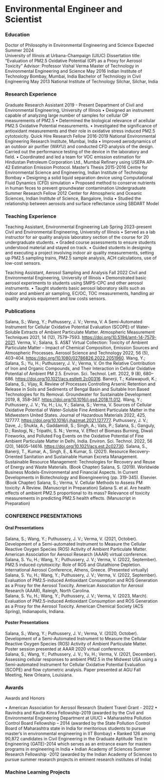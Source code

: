 # Environmental Engineer and Scientist

### Education
Doctor of Philosophy in Environmental Engineering and Science	                                             Expected Summer 2024  
University of Illinois at Urbana-Champaign (UIUC)
Dissertation title: “Evaluation of PM2.5 Oxidative Potential (OP) as a Proxy for Aerosol Toxicity” 
Advisor: Professor Vishal Verma 
Master of Technology in Environmental Engineering and Science 	                                           May 2016 
Indian Institute of Technology Bombay, Mumbai, India 
Bachelor of Technology in Civil Engineering                                                                May 2013 
National Institute of Technology Silchar, Silchar, India 

### Research Experience
Graduate Research Assistant 	                                                                             2019 - Present 
Department of Civil and Environmental Engineering, University of Illinois 
•	Designed an instrument capable of analyzing large number of samples for cellular OP measurements of PM2.5
•	Determined the biological relevance of acellular PM2.5 Oxidative Potential measurements.
•	Investigated the significance of antioxidant measurements and their role in oxidative stress induced PM2.5 cytotoxicity.
Quick Hire Research Fellow	                                                                               2016-2019
National Environmental Engineering Research Institute, Mumbai, India
•	Improved aerodynamics of an outdoor air purifier (WAYU) and conducted CFD analysis of the design. Carried out the performance testing of the device in the laboratory and field.
•	Coordinated and led a team for VOC emission estimation for Hindustan Petroleum Corporation Ltd., Mumbai Refinery using USEPA AP-42 Estimation Emission Protocol.
Master’s Thesis                                                                                            2015-2016
Centre for Environmental Science and Engineering, Indian Institute of Technology Bombay
• Designing a solid liquid separation device using Computational Fluid Dynamics (CFD) simulation 
•    Proposed method to conserve nutrients in human feces to prevent groundwater contamination
Undergraduate Summer Research Fellow                                                                       2012
Center for Atmospheric and Oceanic Sciences, Indian Institute of Science, Bangalore, India
•	Studied the relationship between aerosols and surface reflectance using SBDART Model

### Teaching Experience
Teaching Assistant, Environmental Engineering Lab                                                          Spring 2023-present
Civil and Environmental Engineering, University of Illinois 
•	Served as a lab instructor for air quality analysis laboratory section of the course for 20 undergraduate students.
•	Graded course assessments to ensure students understood material and stayed on track. 
•	Guided students in designing and executing a project involving indoor air quality measurements, setting up PM2.5 sampling trains, PM2.5 sample analysis, ACH calculations, use of low-cost sensors.

Teaching Assistant, Aerosol Sampling and Analysis                                                           Fall 2022 
Civil and Environmental Engineering, University of Illinois 
•	Demonstrated basic aerosol experiments to students using SMPS-CPC and other aerosol instruments.
•	Taught students basic aerosol laboratory skills such as indoor and ambient air sampling, EC/OC, TOC measurements, handling air quality analysis equipment and low costs sensors.

### Publications
Salana, S.; Wang, Y.; Puthussery, J. V.; Verma, V. A Semi-Automated Instrument for Cellular Oxidative Potential Evaluation (SCOPE) of Water-Soluble Extracts of Ambient Particulate Matter. Atmospheric Measurement Techniques 2021, 14 (12), 7579–7593. https://doi.org/10.5194/amt-14-7579-2021.
Verma, V.; Salana, S. AS&T Virtual Collection: Toxicity of Ambient Particulate Matter – Impact of Chemical Composition, Emission Sources and Atmospheric Processes. Aerosol Science and Technology 2022, 56 (5), 403–404. https://doi.org/10.1080/02786826.2022.2051960.
Wang, Y.; Salana, S.; Yu, H.; Puthussery, J. V.; Verma, V. On the Relative Contribution of Iron and Organic Compounds, and Their Interaction in Cellular Oxidative Potential of Ambient PM 2.5. Environ. Sci. Technol. Lett. 2022, 9 (8), 680–686. https://doi.org/10.1021/acs.estlett.2c00316.
Banerji, T.; Kalawapudi, K.; Salana, S.; Vijay, R. Review of Processes Controlling Arsenic Retention and Release in Soils and Sediments of Bengal Basin and Suitable Iron Based Technologies for Its Removal. Groundwater for Sustainable Development 2019, 8, 358–367. https://doi.org/10.1016/j.gsd.2018.11.012.
Wang, Y.; Puthussery, J. V.; Yu, H.; Liu, Y.; Salana, S.; Verma, V. Sources of Cellular Oxidative Potential of Water-Soluble Fine Ambient Particulate Matter in the Midwestern United States. Journal of Hazardous Materials 2022, 425, 127777. https://doi.org/10.1016/j.jhazmat.2021.127777.
Puthussery, J. V.; Dave, J.; Shukla, A.; Gaddamidi, S.; Singh, A.; Vats, P.; Salana, S.; Ganguly, D.; Rastogi, N.; Tripathi, S. N.; Verma, V. Effect of Biomass Burning, Diwali Fireworks, and Polluted Fog Events on the Oxidative Potential of Fine Ambient Particulate Matter in Delhi, India. Environ. Sci. Technol. 2022, 56 (20), 14605–14616. https://doi.org/10.1021/acs.est.2c02730.
Salana, S., Banerji, T., Kumar, A., Singh, E., & Kumar, S. (2021). Resource Recovery-Oriented Sanitation and Sustainable Human Excreta Management. Sustainable Resource Management: Technologies for Recovery and Reuse of Energy and Waste Materials. (Book Chapter)
Salana, S. (2019). Worldwide Business Models-Environmental and Financial Aspects. In Current Developments in Biotechnology and Bioengineering (pp. 319-345). Elsevier. (Book Chapter)
Salana, S.; Verma, V. Cellular Methods to Assess PM toxicity: A Review. (Manuscript in Preparation)
Salana S. et al. Are health effects of ambient PM2.5 proportional to its mass? Relevance of toxicity measurements in predicting PM2.5 health effects. (Manuscript in Preparation)

### CONFERENCE PRESENTATIONS 
 
#### Oral Presentations 
Salana, S.; Wang, Y.; Puthussery, J. V.; Verma, V.  (2021, October). Development of a Semi-automated Instrument to Measure the Cellular Reactive Oxygen Species (ROS) Activity of Ambient Particulate Matter. American Association for Aerosol Research (AAAR) virtual conference. 
Salana, S. Yu, H.; Wang, Y.; Puthussery, J. V.; Verma, V. (2022, September). PM2.5 induced cytotoxicity: Role of ROS and Glutathione Depletion. International Aerosol Conference, Athens, Greece.  (Presented virtually)
Salana, S. Yu, H.; Wang, Y.; Puthussery, J. V.; Verma, V. (2022, September). Evaluation of PM2.5-induced Antioxidant Consumption and ROS Generation as a Proxy for the Aerosol Toxicity. American Association for Aerosol Research (AAAR), Raleigh, North Carolina.  
Salana, S. Yu, H.; Wang, Y.; Puthussery, J. V.; Verma, V. (2023, March). Evaluation of PM2.5-induced Antioxidant Consumption and ROS Generation as a Proxy for the Aerosol Toxicity. American Chemical Society (ACS Spring), Indianapolis, Indiana.  
#### Poster Presentations 
Salana, S.; Wang, Y.; Puthussery, J. V.; Verma, V.  (2020, October). Development of a Semi-Automated Instrument to Measure the Cellular Reactive Oxygen Species (ROS) Activity of Ambient Particulate Matter. Poster session presented at AAAR 2020 virtual conference.  
Salana, S.; Wang, Y.; Puthussery, J. V.; Yu, H.; Verma, V. (2021, December). Assessing cellular responses to ambient PM2.5 in the Midwest USA using a Semi-automated Instrument for Cellular Oxidative Potential Evaluation (SCOPE) and flow cytometric analysis. Paper presented at AGU Fall Meeting, New Orleans, Louisiana. 

### Awards 
Awards and Honors
 
•	American Association for Aerosol Research Student Travel Grant - 2022
•	Ravindra and Kavita Kinra Fellowship-2019 (awarded by the Civil and Environmental Engineering Department at UIUC)
•	Maharashtra Pollution Control Board Fellowship – 2014 (awarded by the State Pollution Control Board of Maharashtra state in India for meritorious students to pursue master’s in environmental engineering in IIT Bombay)
•	Ranked 126 among 90,872 candidates in Civil Engineering in the Graduate Aptitude Test in Engineering (GATE)-2014  which serves as an entrance exam for masters programs in engineering in India
•	Indian Academy of Sciences Summer Research Fellowship -2012 (awarded by the Indian Academy of Sciences to pursue summer research projects in eminent research institutes of India)

### Machine Learning Projects


